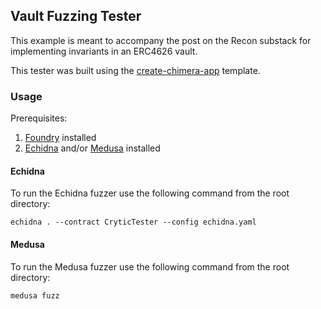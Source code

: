 ## Vault Fuzzing Tester

This example is meant to accompany the post on the Recon substack for implementing invariants in an ERC4626 vault. 

This tester was built using the [create-chimera-app](https://github.com/Recon-Fuzz/create-chimera-app/tree/main) template.

### Usage 

Prerequisites:
1. [Foundry](https://book.getfoundry.sh/getting-started/installation) installed
2. [Echidna](https://github.com/crytic/echidna) and/or [Medusa](https://github.com/crytic/medusa) installed 

#### Echidna

To run the Echidna fuzzer use the following command from the root directory: 
```terminal
echidna . --contract CryticTester --config echidna.yaml
```

#### Medusa 

To run the Medusa fuzzer use the following command from the root directory: 
```terminal
medusa fuzz
```

  
